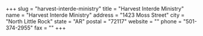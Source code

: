 +++
slug = "harvest-interde-ministry"
title = "Harvest Interde Ministry"
name = "Harvest Interde Ministry"
address = "1423 Moss Street"
city = "North Little Rock"
state = "AR"
postal = "72117"
website = ""
phone = "501-374-2955"
fax = ""
+++
